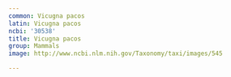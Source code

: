 ```yaml
---
common: Vicugna pacos
latin: Vicugna pacos
ncbi: '30538'
title: Vicugna pacos
group: Mammals
image: http://www.ncbi.nlm.nih.gov/Taxonomy/taxi/images/545

---
```

